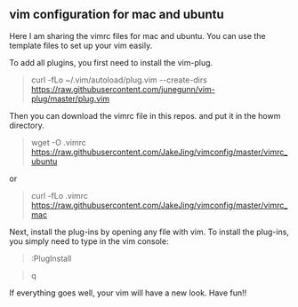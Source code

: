 ## vim configuration for mac and ubuntu

Here I am sharing the vimrc files for mac and ubuntu. You can use the template files to set up your vim easily.

To add all plugins, you first need to install the vim-plug.

> curl -fLo ~/.vim/autoload/plug.vim --create-dirs https://raw.githubusercontent.com/junegunn/vim-plug/master/plug.vim

Then you can download the vimrc file in this repos. and put it in the howm directory.

> wget -O .vimrc https://raw.githubusercontent.com/JakeJing/vimconfig/master/vimrc_ubuntu

or

> curl -fLo .vimrc https://raw.githubusercontent.com/JakeJing/vimconfig/master/vimrc_mac

Next, install the plug-ins by opening any file with vim. To install the plug-ins, you simply need to type in the vim console:

> :PlugInstall

> q

If everything goes well, your vim will have a new look. Have fun!!




